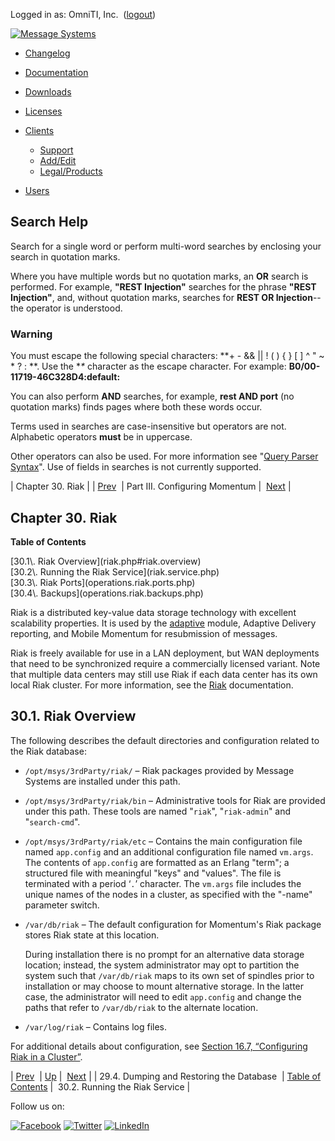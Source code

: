 Logged in as: OmniTI, Inc.  ([logout](https://support.messagesystems.com/logout.php))

[![Message Systems](https://support.messagesystems.com/images/ms-white205.png)](https://support.messagesystems.com/start.php) 

*   [Changelog](https://support.messagesystems.com/start.php?show=changelog)
*   [Documentation](https://support.messagesystems.com/docs/)
*   [Downloads](https://support.messagesystems.com/start.php)

*   [Licenses](https://support.messagesystems.com/license_summary.php)
*   <a href="">Clients</a>
    *   [Support](https://support.messagesystems.com/cs.php)
    *   [Add/Edit](https://support.messagesystems.com/edit_client.php)
    *   [Legal/Products](https://support.messagesystems.com/edit_products.php)
*   [Users](https://support.messagesystems.com/edit_customer.php)

## Search Help

Search for a single word or perform multi-word searches by enclosing your search in quotation marks.

Where you have multiple words but no quotation marks, an **OR** search is performed. For example, **"REST Injection"** searches for the phrase **"REST Injection"**, and, without quotation marks, searches for **REST OR Injection**--the operator is understood.

### Warning

You must escape the following special characters: **+ - && || ! ( ) { } [ ] ^ " ~ * ? : \**. Use the **\** character as the escape character. For example: **B0/00-11719-46C328D4\:default\:**

You can also perform **AND** searches, for example, **rest AND port** (no quotation marks) finds pages where both these words occur.

Terms used in searches are case-insensitive but operators are not. Alphabetic operators **must** be in uppercase.

Other operators can also be used. For more information see "[Query Parser Syntax](https://lucene.apache.org/core/old_versioned_docs/versions/3_0_0/queryparsersyntax.html)". Use of fields in searches is not currently supported.

| Chapter 30. Riak |
| [Prev](postgresql.migrating.php)  | Part III. Configuring Momentum |  [Next](riak.service.php) |

## Chapter 30. Riak

**Table of Contents**

<dl class="toc">

<dt>[30.1\. Riak Overview](riak.php#riak.overview)</dt>

<dt>[30.2\. Running the Riak Service](riak.service.php)</dt>

<dt>[30.3\. Riak Ports](operations.riak.ports.php)</dt>

<dt>[30.4\. Backups](operations.riak.backups.php)</dt>

</dl>

<a class="indexterm" name="idp3460960"></a>

Riak is a distributed key-value data storage technology with excellent scalability properties. It is used by the [adaptive](modules.adaptive.php "71.3. adaptive – Adaptive Delivery") module, Adaptive Delivery reporting, and Mobile Momentum for resubmission of messages.

Riak is freely available for use in a LAN deployment, but WAN deployments that need to be synchronized require a commercially licensed variant. Note that multiple data centers may still use Riak if each data center has its own local Riak cluster. For more information, see the [Riak](http://http://docs.basho.com/riak/latest/) documentation.

## 30.1. Riak Overview

The following describes the default directories and configuration related to the Riak database:

*   `/opt/msys/3rdParty/riak/` – Riak packages provided by Message Systems are installed under this path.

*   `/opt/msys/3rdParty/riak/bin` – Administrative tools for Riak are provided under this path. These tools are named "`riak`", "`riak-admin`" and "`search-cmd`".

*   `/opt/msys/3rdParty/riak/etc` – Contains the main configuration file named `app.config` and an additional configuration file named `vm.args`. The contents of `app.config` are formatted as an Erlang "term"; a structured file with meaningful "keys" and "values". The file is terminated with a period ‘`.`’ character. The `vm.args` file includes the unique names of the nodes in a cluster, as specified with the "-name" parameter switch.

*   `/var/db/riak` – The default configuration for Momentum's Riak package stores Riak state at this location.

    During installation there is no prompt for an alternative data storage location; instead, the system administrator may opt to partition the system such that `/var/db/riak` maps to its own set of spindles prior to installation or may choose to mount alternative storage. In the latter case, the administrator will need to edit `app.config` and change the paths that refer to `/var/db/riak` to the alternate location.

*   `/var/log/riak` – Contains log files.

For additional details about configuration, see [Section 16.7, “Configuring Riak in a Cluster”](cluster.riak.configuration.php "16.7. Configuring Riak in a Cluster").

| [Prev](postgresql.migrating.php)  | [Up](p.configuration.php) |  [Next](riak.service.php) |
| 29.4. Dumping and Restoring the Database  | [Table of Contents](index.php) |  30.2. Running the Riak Service |

Follow us on:

[![Facebook](https://support.messagesystems.com/images/icon-facebook.png)](http://www.facebook.com/messagesystems) [![Twitter](https://support.messagesystems.com/images/icon-twitter.png)](http://twitter.com/#!/MessageSystems) [![LinkedIn](https://support.messagesystems.com/images/icon-linkedin.png)](http://www.linkedin.com/company/message-systems)